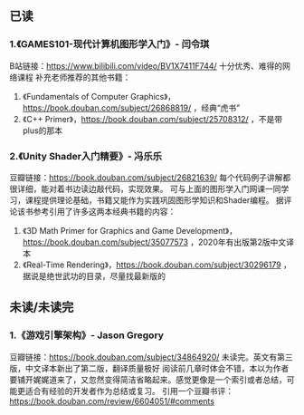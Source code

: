## 已读
### 1.《GAMES101-现代计算机图形学入门》- 闫令琪
B站链接：https://www.bilibili.com/video/BV1X7411F744/
十分优秀、难得的网络课程
补充老师推荐的其他书籍：
1. 《Fundamentals of Computer Graphics》，https://book.douban.com/subject/26868819/ ，经典“虎书”
2. 《C++ Primer》，https://book.douban.com/subject/25708312/ ，不是带plus的那本

### 2.《Unity Shader入门精要》- 冯乐乐
豆瓣链接：https://book.douban.com/subject/26821639/
每个代码例子讲解都很详细，能对着书边读边敲代码，实现效果。
可与上面的图形学入门网课一同学习，课程提供理论基础，书籍又能作为实践巩固图形学知识和Shader编程。
据评论该书参考引用了许多这两本经典书籍的内容：
1. 《3D Math Primer for Graphics and Game Development》，https://book.douban.com/subject/35077573 ，2020年有出版第2版中文译本
2. 《Real-Time Rendering》，https://book.douban.com/subject/30296179 ，据说是绝世武功的目录，尽量找最新版的

## 未读/未读完
### 1.《游戏引擎架构》- Jason Gregory
豆瓣链接：https://book.douban.com/subject/34864920/
未读完。英文有第三版，中文译本新出了第二版，翻译质量极好
阅读前几章时体会不错，本以为作者要铺开娓娓道来了，又忽然变得简洁省略起来。感觉更像是一个索引或者总结，可能更适合有经验的开发者作为总结或复习。
引用一个豆瓣书评：https://book.douban.com/review/6604051/#comments
